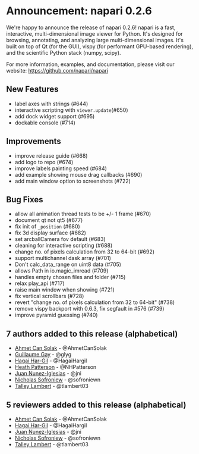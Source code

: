 # Announcement: napari 0.2.6

We're happy to announce the release of napari 0.2.6! napari is a fast, interactive, multi-dimensional image viewer for Python. It's designed for browsing, annotating, and analyzing large multi-dimensional images. It's built on top of Qt (for the GUI), vispy (for performant GPU-based rendering), and the scientific Python stack (numpy, scipy).

For more information, examples, and documentation, please visit our website: https://github.com/napari/napari

## New Features
- label axes with strings (#644)
- interactive scripting with `viewer.update`(#650)
- add dock widget support (#695)
- dockable console (#714)

## Improvements
- improve release guide (#668)
- add logo to repo (#674)
- improve labels painting speed (#684)
- add example showing mouse drag callbacks (#690)
- add main window option to screenshots (#722)

## Bug Fixes
- allow all animation thread tests to be +/- 1 frame (#670)
- document qt not qt5 (#677)
- fix init of `_position` (#680)
- fix 3d display surface (#682)
- set arcballCamera fov default (#683)
- cleaning for interactive scripting (#688)
- change no. of pixels calculation from 32 to 64-bit (#692)
- support multichannel dask array (#701)
- Don't calc_data_range on uint8 data (#705)
- allows Path in io.magic_imread (#709)
- handles empty chosen files and folder (#715)
- relax play_api (#717)
- raise main window when showing (#721)
- fix vertical scrollbars (#728)
- revert "change no. of pixels calculation from 32 to 64-bit" (#738)
- remove vispy backport with 0.6.3, fix segfault in #576 (#739)
- improve pyramid guessing (#740)

## 7 authors added to this release (alphabetical)
- [Ahmet Can Solak](https://github.com/napari/napari/commits?author=AhmetCanSolak) - @AhmetCanSolak
- [Guillaume Gay](https://github.com/napari/napari/commits?author=glyg) - @glyg
- [Hagai Har-Gil](https://github.com/napari/napari/commits?author=HagaiHargil) - @HagaiHargil
- [Heath Patterson](https://github.com/napari/napari/commits?author=NHPatterson) - @NHPatterson
- [Juan Nunez-Iglesias](https://github.com/napari/napari/commits?author=jni) - @jni
- [Nicholas Sofroniew](https://github.com/napari/napari/commits?author=sofroniewn) - @sofroniewn
- [Talley Lambert](https://github.com/napari/napari/commits?author=tlambert03) - @tlambert03

## 5 reviewers added to this release (alphabetical)
- [Ahmet Can Solak](https://github.com/napari/napari/commits?author=AhmetCanSolak) - @AhmetCanSolak
- [Hagai Har-Gil](https://github.com/napari/napari/commits?author=HagaiHargil) - @HagaiHargil
- [Juan Nunez-Iglesias](https://github.com/napari/napari/commits?author=jni) - @jni
- [Nicholas Sofroniew](https://github.com/napari/napari/commits?author=sofroniewn) - @sofroniewn
- [Talley Lambert](https://github.com/napari/napari/commits?author=tlambert03) - @tlambert03
